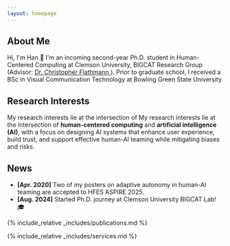 ```yaml
---
layout: homepage
---
```


## About Me

Hi, I'm Han 👋 I'm an incoming second-year Ph.D. student in Human-Centered Computing at Clemson University, BIGCAT Research Group (Advisor: <a href="https://chrisflathmann.com/index.html"> Dr. Christopher Flathmann </a>). Prior to graduate school, I received a BSc in Visual Communication Technology at Bowling Green State University.


## Research Interests

My research interests lie at the intersection of My research interests lie at the intersection of **human-centered computing** and **artificial intelligence (AI)**, with a focus on designing AI systems that enhance user experience, build trust, and support effective human-AI teaming while mitigating biases and risks.

## News

- **[Apr. 2020]** Two of my posters on adaptive autonomy in human-AI teaming are accepted to HFES ASPIRE 2025.
- **[Aug. 2024]** Started Ph.D. journey at Clemson University BIGCAT Lab! 🎓

{% include_relative _includes/publications.md %}

{% include_relative _includes/services.md %}
